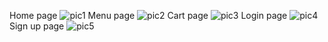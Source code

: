 Home page
![pic1](https://user-images.githubusercontent.com/77003390/210639963-0fa5802e-4da3-4c49-ad0a-7fda1c590af0.PNG)
Menu page
![pic2](https://user-images.githubusercontent.com/77003390/210639997-a9c0a829-719b-4901-943f-2f7f9d8e4f2b.PNG)
Cart page
![pic3](https://user-images.githubusercontent.com/77003390/210640006-5a9411af-f95c-4845-a21f-85e0833b6ce8.PNG)
Login page
![pic4](https://user-images.githubusercontent.com/77003390/210640022-ffbadaa7-57cc-441b-8a6a-13f524933f9e.PNG)
Sign up page
![pic5](https://user-images.githubusercontent.com/77003390/210640031-b6e5c697-b53e-4e5f-bbdf-3626254c94d7.PNG)
